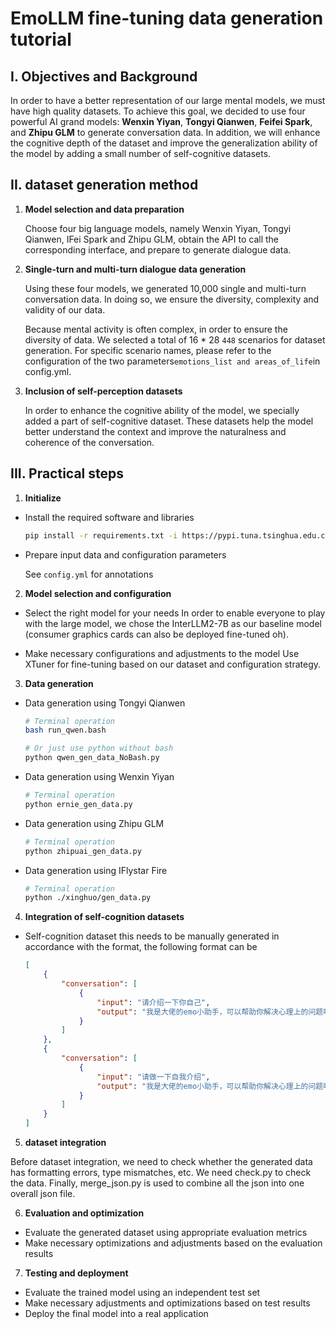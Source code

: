 # EmoLLM fine-tuning data generation tutorial

## **I. Objectives and Background**

In order to have a better representation of our large mental models, we must have high quality datasets. To achieve this goal, we decided to use four powerful AI grand models: **Wenxin Yiyan**, **Tongyi Qianwen**, **Feifei Spark**, and **Zhipu GLM** to generate conversation data. In addition, we will enhance the cognitive depth of the dataset and improve the generalization ability of the model by adding a small number of self-cognitive datasets.

## **II. dataset generation method**

1. **Model selection and data preparation**

   Choose four big language models, namely Wenxin Yiyan, Tongyi Qianwen, IFei Spark and Zhipu GLM, obtain the API to call the corresponding interface, and prepare to generate dialogue data.
   
3. **Single-turn and multi-turn dialogue data generation**

   Using these four models, we generated 10,000 single and multi-turn conversation data. In doing so, we ensure the diversity, complexity and validity of our data.

   Because mental activity is often complex, in order to ensure the diversity of data. We selected a total of 16 * 28 `448` scenarios for dataset generation. For specific scenario names, please refer to the configuration of the two parameters`emotions_list and areas_of_life`in config.yml.

4. **Inclusion of self-perception datasets**

   In order to enhance the cognitive ability of the model, we specially added a part of self-cognitive dataset. These datasets help the model better understand the context and improve the naturalness and coherence of the conversation.

## **III. Practical steps**

1. **Initialize**

* Install the required software and libraries

  ```bash
  pip install -r requirements.txt -i https://pypi.tuna.tsinghua.edu.cn/simple
  ```
  
* Prepare input data and configuration parameters

  See `config.yml` for annotations

2. **Model selection and configuration**

* Select the right model for your needs
  In order to enable everyone to play with the large model, we chose the InterLLM2-7B as our baseline model (consumer graphics cards can also be deployed fine-tuned oh).
  
* Make necessary configurations and adjustments to the model
  Use XTuner for fine-tuning based on our dataset and configuration strategy.

3. **Data generation**

* Data generation using Tongyi Qianwen
  
  ```bash
  # Terminal operation
  bash run_qwen.bash

  # Or just use python without bash
  python qwen_gen_data_NoBash.py
  ```

* Data generation using Wenxin Yiyan
  
  ```bash
  # Terminal operation
  python ernie_gen_data.py
  ```

* Data generation using Zhipu GLM
  
  ```bash
  # Terminal operation
  python zhipuai_gen_data.py
  ```

* Data generation using IFlystar Fire
  
  ```bash
  # Terminal operation
  python ./xinghuo/gen_data.py
  ```

4. **Integration of self-cognition datasets**

* Self-cognition dataset this needs to be manually generated in accordance with the format, the following format can be
  
  ```json
  [
      {
          "conversation": [
              {
                  "input": "请介绍一下你自己",
                  "output": "我是大佬的emo小助手，可以帮助你解决心理上的问题哦"
              }
          ]
      },
      {
          "conversation": [
              {
                  "input": "请做一下自我介绍",
                  "output": "我是大佬的emo小助手，可以帮助你解决心理上的问题哦"
              }
          ]
      }
  ]
  ```

5. **dataset integration**

Before dataset integration, we need to check whether the generated data has formatting errors, type mismatches, etc. We need check.py to check the data. Finally, merge_json.py is used to combine all the json into one overall json file.

6. **Evaluation and optimization**

* Evaluate the generated dataset using appropriate evaluation metrics
* Make necessary optimizations and adjustments based on the evaluation results

7. **Testing and deployment**

* Evaluate the trained model using an independent test set
* Make necessary adjustments and optimizations based on test results
* Deploy the final model into a real application